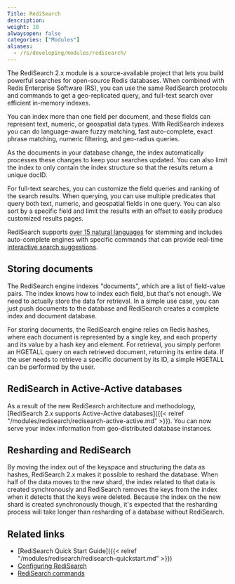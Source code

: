 ```yaml
---
Title: RediSearch
description:
weight: 10
alwaysopen: false
categories: ["Modules"]
aliases:
  - /rs/developing/modules/redisearch/
---
```

The RediSearch 2.x module is a source-available project that lets you build powerful searches for open-source Redis databases.
When combined with Redis Enterprise Software (RS), you can use the same RediSearch protocols and commands
to get a geo-replicated query, and full-text search over efficient in-memory indexes.

You can index more than one field per document, and these fields can represent text, numeric, or geospatial data types.
With RediSearch indexes you can do language-aware fuzzy matching, fast auto-complete, exact phrase matching, numeric filtering, and geo-radius queries.

As the documents in your database change, the index automatically processes these changes to keep your searches updated.
You can also limit the index to only contain the index structure so that the results return a unique docID.

For full-text searches, you can customize the field queries and ranking of the search results.
When querying, you can use multiple predicates that query both text, numeric, and geospatial fields in one query.
You can also sort by a specific field and limit the results with an offset to easily produce customized results pages.

RediSearch supports [over 15 natural languages](https://oss.redislabs.com/redisearch/Stemming/#supported_languages) for stemming and includes auto-complete engines with specific commands that can provide real-time [interactive search suggestions](https://oss.redislabs.com/redisearch/master/Commands/#ftsugadd).

## Storing documents

The RediSearch engine indexes "documents", which are a list of field-value pairs.
The index knows how to index each field, but that's not enough.
We need to actually store the data for retrieval.
In a simple use case, you can just push documents to the database and RediSearch creates a complete index and document database.

For storing documents, the RediSearch engine relies on Redis hashes,
where each document is represented by a single key, and each property and its value by a hash key and element.
For retrieval, you simply perform an HGETALL query on each retrieved document, returning its entire data.
If the user needs to retrieve a specific document by its ID, a simple HGETALL can be performed by the user.

## RediSearch in Active-Active databases

As a result of the new RediSearch architecture and methodology, [RediSearch 2.x supports Active-Active databases]({{< relref "/modules/redisearch/redisearch-active-active.md" >}}).
You can now serve your index information from geo-distributed database instances.

## Resharding and RediSearch

By moving the index out of the keyspace and structuring the data as hashes, RediSearch 2.x makes it possible to reshard the database.
When half of the data moves to the new shard, the index related to that data is created synchronously and RediSearch removes the keys from the index when it detects that the keys were deleted.
Because the index on the new shard is created synchronously though, it's expected that the resharding process will take longer than resharding of a database without RediSearch.

## Related links

- [RediSearch Quick Start Guide]({{< relref "/modules/redisearch/redisearch-quickstart.md" >}})
- [Configuring RediSearch](https://oss.redislabs.com/redisearch/Configuring/)
- [RediSearch commands](http://redisearch.io/)
